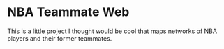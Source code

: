 # NBA Teammate Web
This is a little project I thought would be cool that maps networks of NBA players and their former teammates.